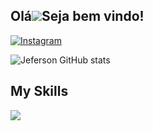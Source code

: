 
Olá![](https://user-images.githubusercontent.com/18350557/176309783-0785949b-9127-417c-8b55-ab5a4333674e.gif)Seja bem vindo!
-------------------------------------------------------------------------------------------------------------------------------------

[![Instagram](https://img.shields.io/badge/Instagram-E4405F?style=for-the-badge&logo=instagram&logoColor=white)](https://www.instagram.com/jefersontosti/)

![Jeferson GitHub stats](https://github-readme-stats.vercel.app/api?username=jefybt&show_icons=true&theme=radical)

## My Skills
<div style="display: inline_block"> 
    <p>
        <a href="https://skillicons.dev">
            <img src="https://skillicons.dev/icons?i=html,css,js,ts,php,bootstrap,java,angular,go,git,github"/>
        </a>
    </p>
</div>

